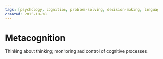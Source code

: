 ```yaml
---
tags: [psychology, cognition, problem-solving, decision-making, language, intelligence, testing, heuristics, bias]
created: 2025-10-20
---
```

# Metacognition

Thinking about thinking; monitoring and control of cognitive processes.
